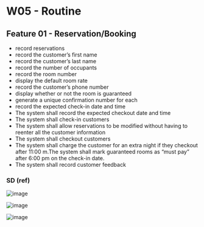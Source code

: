 
# W05 - Routine


## Feature 01 - Reservation/Booking
- record reservations
- record the customer’s first name
- record the customer’s last name
- record the number of occupants
- record the room number
- display the default room rate 
- record the customer’s phone number
- display whether or not the room is guaranteed 
- generate a unique confirmation number for each 
- record the expected check-in date and time
- The system shall record the expected checkout date and time
- The system shall check-in customers
- The system shall allow reservations to be modified without having to reenter all the customer information
- The system shall checkout customers
- The system shall charge the customer for an extra night if they checkout after 11:00 m.The system shall mark guaranteed rooms as “must pay” after 6:00 pm on the check-in date.
- The system shall record customer feedback

### SD (ref)

![image](https://github.com/AdTekDev/AdvProgTek/assets/18588011/02e013c2-15a5-4dfe-ad1f-afd4e3671bd0)

![image](https://github.com/AdTekDev/AdvProgTek/assets/18588011/d56cf07b-02c8-4bf6-b344-62de104b9531)

![image](https://github.com/AdTekDev/AdvProgTek/assets/18588011/5454e3df-9653-40c6-8570-9caae78a5677)


